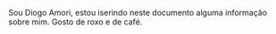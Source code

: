 Sou Diogo Amori, estou iserindo neste documento alguma informação sobre mim. 
Gosto de roxo e de café.
